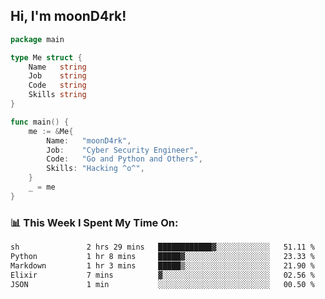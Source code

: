 <h2> Hi, I'm moonD4rk!</h2>

```go
package main

type Me struct {
	Name   string
	Job    string
	Code   string
	Skills string
}

func main() {
	me := &Me{
		Name:   "moonD4rk",
		Job:    "Cyber Security Engineer",
		Code:   "Go and Python and Others",
		Skills: "Hacking ^o^",
	}
	_ = me
}
```

<h3>📊 This Week I Spent My Time On:</h3>
<!-- <img align='right' src="https://github-readme-stats.vercel.app/api?username=moond4rk&show_icons=true&theme=radical", width="300" height="150"> -->

<!--START_SECTION:waka-->

```txt
sh               2 hrs 29 mins   ████████████▓░░░░░░░░░░░░   51.11 %
Python           1 hr 8 mins     █████▓░░░░░░░░░░░░░░░░░░░   23.33 %
Markdown         1 hr 3 mins     █████▒░░░░░░░░░░░░░░░░░░░   21.90 %
Elixir           7 mins          ▓░░░░░░░░░░░░░░░░░░░░░░░░   02.56 %
JSON             1 min           ░░░░░░░░░░░░░░░░░░░░░░░░░   00.50 %
```

<!--END_SECTION:waka-->

